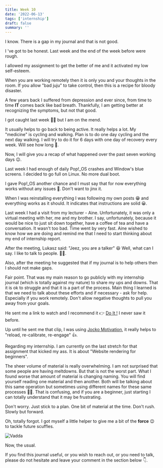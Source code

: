```yaml
---
title: Week 10
date: '2022-06-13'
tags: ['internship']
draft: false
summary: ''
---
```


I know. There is a gap in my journal and that is not good.

I 've got to be honest. Last week and the end of the week before were rough.

I allowed my assignment to get the better of me and it activated my low self-esteem.

When you are working remotely then it is only you and your thoughts in the room. If you allow "bad juju" to take control, then this is a recipe for bloody disaster.

A few years back I suffered from depression and ever since, from time to time **IT** comes back like bad breath. Thankfully, I am getting better at recognizing the symptoms, but not that good.

I got caught last week 🤷‍♂️ but I am on the mend.

It usually helps to go back to being active. It really helps a lot. My "medicine" is cycling and walking. Plan is to do one day cycling and the next day walking. I will try to do it for 6 days with one day of recovery every week. Will see how long 🤞.

Now, I will give you a recap of what happened over the past seven working days 😉.

Last week I had enough of daily Pop!\_OS crashes and Window's blue screens. I decided to go full on Linux. No more dual boot.

I gave Pop!\_OS another chance and I must say that for now everything works without any issues 🤞. Don't want to jinx it.

When I was reinstalling everything I was following my own posts 😁 and everything works as it should. It indicates that instructions are solid 😀.

Last week I had a visit from my lecturer - Aine. Unfortunately, it was only a virtual meeting with her, me and my brother. I say, unfortunately, because it would be nice to just sit down together, have a coffee of tea and have a conversation. It wasn't too bad. Time went by very fast. Aine wished to know how we are doing and remind me that I need to start thinking about my end of internship report.

After the meeting, Lukasz said: "Jeez, you are a talker" 😆 Well, what can I say. I like to talk to people. 🤷‍♂️.

Also, after the meeting he suggested that if my journal is to help others then I should not make gaps.

Fair point. That was my main reason to go publicly with my internship journal (which is totally against my nature) to share my ups and downs. That it is ok to struggle and that it is a part of the process. Main thing I learned is that we need to talk about these efforts and if necessary - ask for help. Especially if you work remotely.
Don't allow negative thoughts to pull you away from your goals.

He sent me a link to watch and I recommend it 👉 [Do It !](https://www.youtube.com/watch?v=ZXsQAXx_ao0) I never saw it before.

Up until he sent me that clip, I was using [Jocko Motivation](https://www.youtube.com/watch?v=WuXRAfzEGSQ), it really helps to "reload, re-calibrate, re-engage" 👍.

Regarding my internship. I am currently on the last stretch for that assignment that kicked my ass. It is about "Website rendering for beginners".

The sheer volume of material is really overwhelming. I am not surprised that some people are having meltdowns. But that is not the worst part. What I found worse that amount of material is changing naming. You will find yourself reading one material and then another. Both will be talking about this same operation but sometimes using different names for these same processes 🤦‍♂️. That is confusing, and if you are a beginner, just starting I can totally understand that it may be frustrating.

Don't worry. Just stick to a plan. One bit of material at the time. Don't rush. Slowly but forward.

Oh, totally forgot. I got myself a little helper to give me a bit of the **force** 😉 to tackle future scuffles.

![Vadda](/static/images/Vadda.jpeg?raw=true 'Vadda')

Now, the usual.

If you find this journal useful, or you wish to reach out, or you need to talk, please do not hesitate and leave your comment in the section below 👇.
